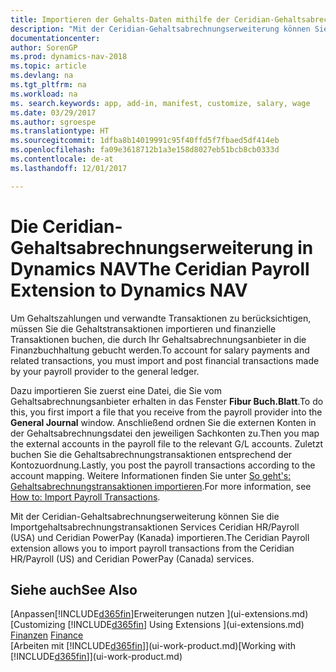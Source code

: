 ```yaml
---
title: Importieren der Gehalts-Daten mithilfe der Ceridian-Gehaltsabrechnungserweiterung
description: "Mit der Ceridian-Gehaltsabrechnungserweiterung können Sie die Importgehaltsabrechnungstransaktionen Services Ceridian HR/Payroll (USA) und Ceridian PowerPay (Kanada) importieren."
documentationcenter: 
author: SorenGP
ms.prod: dynamics-nav-2018
ms.topic: article
ms.devlang: na
ms.tgt_pltfrm: na
ms.workload: na
ms. search.keywords: app, add-in, manifest, customize, salary, wage
ms.date: 03/29/2017
ms.author: sgroespe
ms.translationtype: HT
ms.sourcegitcommit: 1dfba8b14019991c95f40ffd5f7fbaed5df414eb
ms.openlocfilehash: fa09e3618712b1a3e158d8027eb51bcb8cb0333d
ms.contentlocale: de-at
ms.lasthandoff: 12/01/2017

---
```

# <a name="the-ceridian-payroll-extension-to-dynamics-nav"></a><span data-ttu-id="4eab0-103">Die Ceridian-Gehaltsabrechnungserweiterung in Dynamics NAV</span><span class="sxs-lookup"><span data-stu-id="4eab0-103">The Ceridian Payroll Extension to Dynamics NAV</span></span>
<span data-ttu-id="4eab0-104">Um Gehaltszahlungen und verwandte Transaktionen zu berücksichtigen, müssen Sie die Gehaltstransaktionen importieren und finanzielle Transaktionen buchen, die durch Ihr Gehaltsabrechnungsanbieter in die Finanzbuchhaltung gebucht werden.</span><span class="sxs-lookup"><span data-stu-id="4eab0-104">To account for salary payments and related transactions, you must import and post financial transactions made by your payroll provider to the general ledger.</span></span>

<span data-ttu-id="4eab0-105">Dazu importieren Sie zuerst eine Datei, die Sie vom Gehaltsabrechnungsanbieter erhalten in das Fenster **Fibur Buch.Blatt**.</span><span class="sxs-lookup"><span data-stu-id="4eab0-105">To do this, you first import a file that you receive from the payroll provider into the **General Journal** window.</span></span> <span data-ttu-id="4eab0-106">Anschließend ordnen Sie die externen Konten in der Gehaltsabrechnungsdatei den jeweiligen Sachkonten zu.</span><span class="sxs-lookup"><span data-stu-id="4eab0-106">Then you map the external accounts in the payroll file to the relevant G/L accounts.</span></span> <span data-ttu-id="4eab0-107">Zuletzt buchen Sie die Gehaltsabrechnungstransaktionen entsprechend der Kontozuordnung.</span><span class="sxs-lookup"><span data-stu-id="4eab0-107">Lastly, you post the payroll transactions according to the account mapping.</span></span> <span data-ttu-id="4eab0-108">Weitere Informationen finden Sie unter [So geht's: Gehaltsabrechnungstransaktionen importieren](finance-how-import-payroll-transactions.md).</span><span class="sxs-lookup"><span data-stu-id="4eab0-108">For more information, see [How to: Import Payroll Transactions](finance-how-import-payroll-transactions.md).</span></span>

<span data-ttu-id="4eab0-109">Mit der Ceridian-Gehaltsabrechnungserweiterung können Sie die Importgehaltsabrechnungstransaktionen Services Ceridian HR/Payroll (USA) und Ceridian PowerPay (Kanada) importieren.</span><span class="sxs-lookup"><span data-stu-id="4eab0-109">The Ceridian Payroll extension allows you to import payroll transactions from the Ceridian HR/Payroll (US) and Ceridian PowerPay (Canada) services.</span></span>

## <a name="see-also"></a><span data-ttu-id="4eab0-110">Siehe auch</span><span class="sxs-lookup"><span data-stu-id="4eab0-110">See Also</span></span>
<span data-ttu-id="4eab0-111">[Anpassen[!INCLUDE[d365fin](includes/d365fin_md.md)]Erweiterungen nutzen ](ui-extensions.md)  </span><span class="sxs-lookup"><span data-stu-id="4eab0-111">[Customizing [!INCLUDE[d365fin](includes/d365fin_md.md)] Using Extensions ](ui-extensions.md)  </span></span>  
<span data-ttu-id="4eab0-112">[Finanzen](finance.md)  </span><span class="sxs-lookup"><span data-stu-id="4eab0-112">[Finance](finance.md)  </span></span>  
<span data-ttu-id="4eab0-113">[Arbeiten mit [!INCLUDE[d365fin](includes/d365fin_md.md)]](ui-work-product.md)</span><span class="sxs-lookup"><span data-stu-id="4eab0-113">[Working with [!INCLUDE[d365fin](includes/d365fin_md.md)]](ui-work-product.md)</span></span>

